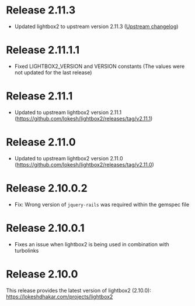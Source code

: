 # Release 2.11.3

* Updated lightbox2 to upstream version 2.11.3 ([Upstream changelog](https://github.com/lokesh/lightbox2/releases/tag/v2.11.3))

# Release 2.11.1.1

* Fixed LIGHTBOX2_VERSION and VERSION constants (The values were not updated for the last release)

# Release 2.11.1

* Updated to upstream lightbox2 version 2.11.1 (https://github.com/lokesh/lightbox2/releases/tag/v2.11.1)

# Release 2.11.0

* Updated to upstream lightbox2 version 2.11.0 (https://github.com/lokesh/lightbox2/releases/tag/v2.11.0)

# Release 2.10.0.2

* Fix: Wrong version of `jquery-rails` was required within the gemspec file

# Release 2.10.0.1

* Fixes an issue when lightbox2 is being used in combination with turbolinks

# Release 2.10.0

This release provides the latest version of lightbox2 (2.10.0):
https://lokeshdhakar.com/projects/lightbox2
